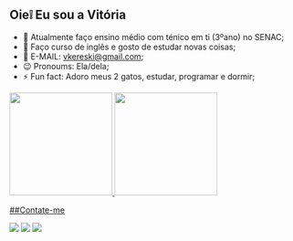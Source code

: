 ## Oie❕ Eu sou a Vitória

- 🔭 Atualmente faço ensino médio com ténico em ti (3ºano) no SENAC;
- 🌱 Faço curso de inglês e gosto de estudar novas coisas;
- 💬 E-MAIL: vkereski@gmail.com;
- 😉 Pronoums: Ela/dela;
- ⚡ Fun fact: Adoro meus 2 gatos, estudar, programar e dormir;
  
<div>
<a href="https://github.com/vitoriakr">
<img height="180em" src="https://github-readme-stats.vercel.app/api/top-langs/?username=vitoriakr&layout=compact&langs_count=7&theme=dracula"/>
<img height="180em" src="https://github-readme-stats.vercel.app/api?username=vitoriakr&show_icons=true&theme=dracula&include_all_commits=true&count_private=true"/>
</div>
<div>

##Contate-me

<a href="https://instagram.com/vitoria_kereski" target="_blank"><img loading="lazy" src="https://img.shields.io/badge/-Instagram-%23E4405F?style=for-the-badge&logo=instagram&logoColor=white" target="_blank"></a>
<a href = "mailto:contato@vkeresli"><img loading="lazy" src="https://img.shields.io/badge/Gmail-D14836?style=for-the-badge&logo=gmail&logoColor=white" target="_blank"></a>
<a href="https://www.linkedin.com/in/Vitoria Kereski da Rosa" target="_blank"><img loading="lazy" src="https://img.shields.io/badge/-LinkedIn-%230077B5?style=for-the-badge&logo=linkedin&logoColor=white" target="_blank"></a>   
</div>
